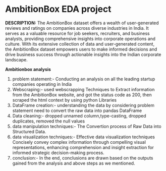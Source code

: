 # AmbitionBox EDA project

**DESCRIPTION:**
The AmbitionBox dataset offers a wealth of user-generated reviews and ratings on companies across diverse industries in India. It serves as a valuable resource for job seekers, recruiters, and business analysts, providing comprehensive insights into corporate operations and culture. With its extensive collection of data and user-generated content, the AmbitionBox dataset empowers users to make informed decisions and drive business success through actionable insights into the Indian corporate landscape.

**Ambitionbox analysis**

1. problem statement:- Conducting an analysis on all the leading startup companies operating in India
2. Webscraping:- used webscrapping Techniques to Extract information from the AmbitionBox website, and got the status code as 200, then scraped the html context by using python Libraries
3. DataFrame creation:- understanding the data by considering problem statement need to convert the raw data into pandas DataFrame
4. Data cleaning:- dropped unnamed column,type-casting, dropped duplicates, removed the null values
5. data manipulation techniques:- The Convertion process of Raw Data into Structured Data.
6. data visualization techniques:- Effective data visualization techniques Concisely convey complex information through compelling visual representations, enhancing comprehension and insight extraction for informed strategic decision-making process.
7. conclusion:- In the end, conclusions are drawn based on the outputs gained from the analysis and above steps as we mentioned.
